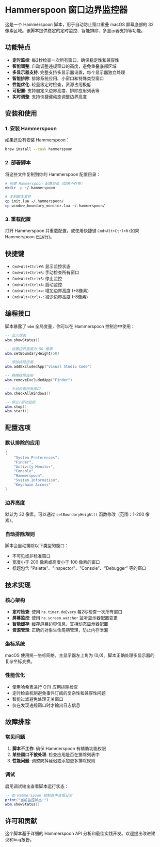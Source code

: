 # Hammerspoon 窗口边界监控器

这是一个 Hammerspoon 脚本，用于自动防止窗口重叠 macOS 屏幕底部的 32 像素区域。该脚本提供稳定的定时监控、智能排除、多显示器支持等功能。

## 功能特点

- **定时监控**: 每2秒检查一次所有窗口，确保稳定性和兼容性
- **智能调整**: 自动调整违规窗口的高度，避免重叠底部区域
- **多显示器支持**: 完整支持多显示器设置，每个显示器独立处理
- **智能排除**: 排除系统应用、小窗口和特殊类型窗口
- **性能优化**: 轻量级定时检查，资源占用极低
- **可配置**: 支持自定义边界高度、排除应用列表等
- **实时调整**: 支持快捷键动态调整边界高度

## 安装和使用

### 1. 安装 Hammerspoon

如果还没有安装 Hammerspoon：

```bash
brew install --cask hammerspoon
```

### 2. 部署脚本

将这些文件复制到你的 Hammerspoon 配置目录：

```bash
# 创建 Hammerspoon 配置目录（如果不存在）
mkdir -p ~/.hammerspoon

# 复制脚本文件
cp init.lua ~/.hammerspoon/
cp window_boundary_monitor.lua ~/.hammerspoon/
```

### 3. 重载配置

打开 Hammerspoon 并重载配置，或使用快捷键 `Cmd+Alt+Ctrl+R` (如果 Hammerspoon 已运行)。

## 快捷键

- `Cmd+Alt+Ctrl+W`: 显示监控状态
- `Cmd+Alt+Ctrl+R`: 手动检查所有窗口
- `Cmd+Alt+Ctrl+S`: 停止监控
- `Cmd+Alt+Ctrl+A`: 启动监控
- `Cmd+Alt+Ctrl+=`: 增加边界高度 (+8像素)
- `Cmd+Alt+Ctrl+-`: 减少边界高度 (-8像素)

## 编程接口

脚本暴露了 `wbm` 全局变量，你可以在 Hammerspoon 控制台中使用：

```lua
-- 显示状态
wbm.showStatus()

-- 设置边界高度为 50 像素
wbm.setBoundaryHeight(50)

-- 添加排除应用
wbm.addExcludedApp("Visual Studio Code")

-- 移除排除应用
wbm.removeExcludedApp("Finder")

-- 手动检查所有窗口
wbm.checkAllWindows()

-- 停止/启动监控
wbm.stop()
wbm.start()
```

## 配置选项

### 默认排除的应用

```lua
{
    "System Preferences",
    "Finder", 
    "Activity Monitor",
    "Console",
    "Hammerspoon",
    "System Information",
    "Keychain Access"
}
```

### 边界高度

默认为 32 像素，可以通过 `setBoundaryHeight()` 函数修改（范围：1-200 像素）。

### 自动排除规则

脚本会自动排除以下类型的窗口：
- 不可见或非标准窗口
- 宽度小于 200 像素或高度小于 100 像素的窗口
- 标题包含 "Palette"、"Inspector"、"Console"、"Debugger" 等的窗口

## 技术实现

### 核心架构

- **定时检查**: 使用 `hs.timer.doEvery` 每2秒检查一次所有窗口
- **屏幕监控**: 使用 `hs.screen.watcher` 监听显示器配置变更
- **智能缓存**: 缓存屏幕边界信息，支持动态显示器配置
- **资源管理**: 正确的对象生命周期管理，防止内存泄漏

### 坐标系统

macOS 使用统一坐标网格，主显示器左上角为 (0,0)。脚本正确处理多显示器的复杂坐标变换。

### 性能优化

- 使用哈希表进行 O(1) 应用排除检查
- 定时检查机制避免事件订阅的复杂性和兼容性问题
- 智能过滤避免处理无关窗口
- 仅在发现违规窗口时才输出日志信息

## 故障排除

### 常见问题

1. **脚本不工作**: 确保 Hammerspoon 有辅助功能权限
2. **某些窗口不被处理**: 检查应用是否在排除列表中
3. **性能问题**: 调整防抖延迟或添加更多排除规则

### 调试

启用调试输出查看脚本运行状态：

```lua
-- 在 Hammerspoon 控制台中查看日志
print("当前监控状态:")
wbm.showStatus()
```

## 许可和贡献

这个脚本基于详细的 Hammerspoon API 分析和最佳实践开发。欢迎提出改进建议和bug报告。